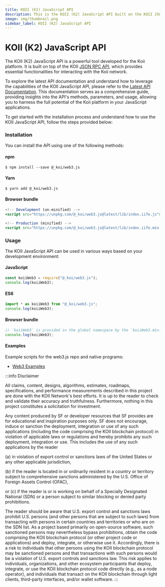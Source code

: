 ```yaml
---
title: KOII (K2) JavaScript API
description: This is the KOII (K2) JavaScript API built on the KOII JSON RPC API.
image: img/thumbnail.png
sidebar_label: KOII (K2) JavaScript API
---
```


# KOII (K2) JavaScript API

The KOII (K2) JavaScript API is a powerful tool developed for the Koii platform. It is built on top of the KOII [JSON RPC API](https://docs.solana.com/api/http), which provides essential functionalities for interacting with the Koii network.

To explore the latest API documentation and understand how to leverage the capabilities of the KOII JavaScript API, please refer to the [Latest API Documentation](https://solana-labs.github.io/solana-web3.js/). This documentation serves as a comprehensive guide, providing insights into the API's methods, parameters, and usage, allowing you to harness the full potential of the Koii platform in your JavaScript applications.

To get started with the installation process and understand how to use the KOII JavaScript API, follow the steps provided below:

### Installation

You can install the API using one of the following methods:

#### npm

```
$ npm install --save @_koi/web3.js
```

#### Yarn

```
$ yarn add @_koi/web3.js
```

#### Browser bundle

```jsx
<!-- Development (un-minified) -->
<script src="https://unpkg.com/@_koi/web3.js@latest/lib/index.iife.js"></script>

<!-- Production (minified) -->
<script src="https://unpkg.com/@_koi/web3.js@latest/lib/index.iife.min.js"></script>
```

### Usage

The KOII JavaScript API can be used in various ways based on your development environment:

#### JavaScript

```jsx
const koiiWeb3 = require("@_koi/web3.js");
console.log(koiiWeb3);
```

#### ES6

```jsx
import * as koiiWeb3 from "@_koi/web3.js";
console.log(koiiWeb3);
```

#### Browser bundle

```jsx
// `koiiWeb3` is provided in the global namespace by the `koiiWeb3.min.js` script bundle.
console.log(koiiWeb3);
```

#### Examples

Example scripts for the web3.js repo and native programs:

- [Web3 Examples](https://github.com/koii-network/k2-web3.js/tree/master/examples)

:::info Disclaimer

All claims, content, designs, algorithms, estimates, roadmaps, specifications, and
performance measurements described in this project are done with the KOII Network's best efforts.
It is up to the reader to check and validate their accuracy and truthfulness.
Furthermore, nothing in this project constitutes a solicitation for investment.

Any content produced by SF or developer resources that SF provides are for educational and
inspiration purposes only. SF does not encourage, induce or sanction the deployment,
integration or use of any such applications (including the code comprising the KOII blockchain protocol)
in violation of applicable laws or regulations and hereby prohibits any such deployment, integration or use.
This includes the use of any such applications by the reader

(a) in violation of export control or sanctions laws of the United States or any other applicable jurisdiction,

(b) if the reader is located in or ordinarily resident in a country or territory subject to comprehensive sanctions administered by the U.S. Office of Foreign Assets Control (OFAC),

or (c) if the reader is or is working on behalf of a Specially Designated National (SDN) or a person subject to similar blocking or denied party prohibitions.

The reader should be aware that U.S. export control and sanctions laws prohibit U.S. persons (and other persons that are subject to such laws) from transacting with persons in certain countries and territories or who are on the SDN list.
As a project based primarily on open-source software, such sanctioned persons may nevertheless bypass prohibitions, obtain the code comprising the KOII blockchain protocol (or other project code or applications) and deploy, integrate, or otherwise use it.
Accordingly, there is a risk to individuals that other persons using the KOII blockchain protocol may be sanctioned persons and that transactions with such persons would be a violation of U.S. export controls and sanctions law. This risk applies to individuals, organizations, and other ecosystem participants that deploy, integrate, or use the KOII blockchain protocol code directly (e.g., as a node operator), and individuals that transact on the KOII blockchain through light clients, third-party interfaces, and/or wallet software.
:::
